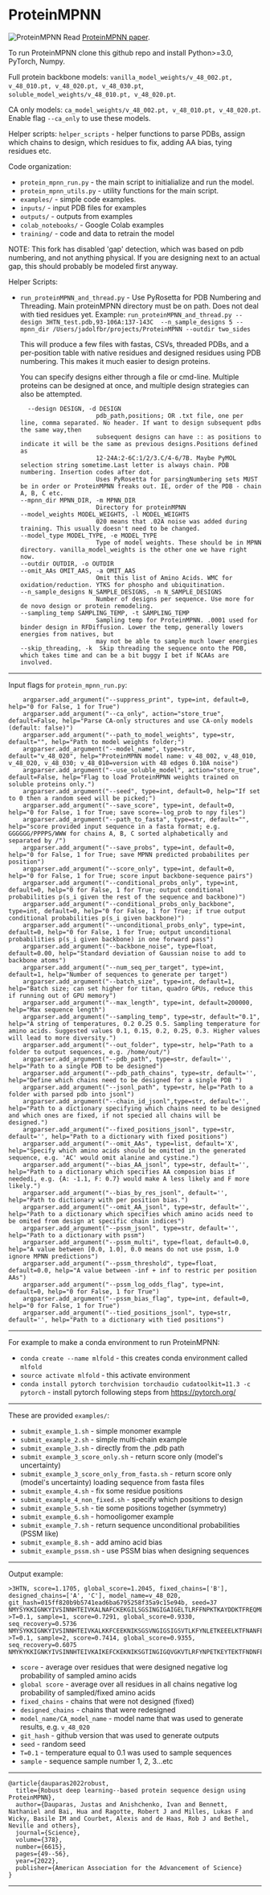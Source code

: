 # ProteinMPNN
![ProteinMPNN](https://docs.google.com/drawings/d/e/2PACX-1vTtnMBDOq8TpHIctUfGN8Vl32x5ISNcPKlxjcQJF2q70PlaH2uFlj2Ac4s3khnZqG1YxppdMr0iTyk-/pub?w=889&h=358)
Read [ProteinMPNN paper](https://www.biorxiv.org/content/10.1101/2022.06.03.494563v1).

To run ProteinMPNN clone this github repo and install Python>=3.0, PyTorch, Numpy. 

Full protein backbone models: `vanilla_model_weights/v_48_002.pt, v_48_010.pt, v_48_020.pt, v_48_030.pt`, `soluble_model_weights/v_48_010.pt, v_48_020.pt`.

CA only models: `ca_model_weights/v_48_002.pt, v_48_010.pt, v_48_020.pt`. Enable flag `--ca_only` to use these models.

Helper scripts: `helper_scripts` - helper functions to parse PDBs, assign which chains to design, which residues to fix, adding AA bias, tying residues etc.

Code organization:
* `protein_mpnn_run.py` - the main script to initialialize and run the model.
* `protein_mpnn_utils.py` - utility functions for the main script.
* `examples/` - simple code examples.
* `inputs/` - input PDB files for examples
* `outputs/` - outputs from examples
* `colab_notebooks/` - Google Colab examples
* `training/` - code and data to retrain the model

NOTE: This fork has disabled 'gap' detection, which was based on pdb numbering, and not anything physical.  If you are designing next to an actual gap, this should probably be modeled first anyway. 

Helper Scripts:
* `run_proteinMPNN_and_thread.py` - Use PyRosetta for PDB Numbering and Threading. Main proteinMPNN directory must be on path. Does not deal with tied residues yet. 
Example: 
   `run_proteinMPNN_and_thread.py --design 3HTN_test.pdb,93-106A:137-143C  --n_sample_designs 5 --mpnn_dir /Users/jadolfbr/projects/ProteinMPNN --outdir two_sides`
   
   This will produce a few files with fastas, CSVs, threaded PDBs, and a per-position table with native residues and designed residues using PDB numbering. This makes it much easier to design proteins. 
   
   You can specify designs either through a file or cmd-line.  Multiple proteins can be designed at once, and multiple design strategies can also be attempted. 
   
   ```
     --design DESIGN, -d DESIGN
                        pdb_path,positions; OR .txt file, one per line, comma separated. No header. If want to design subsequent pdbs the same way,then
                        subsequent designs can have :: as positions to indicate it will be the same as previous designs.Positions defined as
                        12-24A:2-6C:1/2/3.C/4-6/7B. Maybe PyMOL selection string sometime.Last letter is always chain. PDB numbering. Insertion codes after dot.
                        Uses PyRosetta for parsingNumbering sets MUST be in order or ProteinMPNN freaks out. IE, order of the PDB - chain A, B, C etc.
  --mpnn_dir MPNN_DIR, -m MPNN_DIR
                        Directory for proteinMPNN
  --model_weights MODEL_WEIGHTS, -l MODEL_WEIGHTS
                        020 means that .02A noise was added during training. This usually doesn't need to be changed.
  --model_type MODEL_TYPE, -e MODEL_TYPE
                        Type of model weights. These should be in MPNN directory. vanilla_model_weights is the other one we have right now.
  --outdir OUTDIR, -o OUTDIR
  --omit_AAs OMIT_AAS, -a OMIT_AAS
                        Omit this list of Amino Acids. WMC for oxidation/reduction. YTKS for phospho and ubiquitination.
  --n_sample_designs N_SAMPLE_DESIGNS, -n N_SAMPLE_DESIGNS
                        Number of designs per sequence. Use more for de novo design or protein remodeling.
  --sampling_temp SAMPLING_TEMP, -t SAMPLING_TEMP
                        Sampling temp for ProteinMPNN. .0001 used for binder design in RFDiffusion. Lower the temp, generally lowers energies from natives, but
                        may not be able to sample much lower energies
  --skip_threading, -k  Skip threading the sequence onto the PDB, which takes time and can be a bit buggy I bet if NCAAs are involved.
  ```
-----------------------------------------------------------------------------------------------------
Input flags for `protein_mpnn_run.py`:
```
    argparser.add_argument("--suppress_print", type=int, default=0, help="0 for False, 1 for True")
    argparser.add_argument("--ca_only", action="store_true", default=False, help="Parse CA-only structures and use CA-only models (default: false)")
    argparser.add_argument("--path_to_model_weights", type=str, default="", help="Path to model weights folder;")
    argparser.add_argument("--model_name", type=str, default="v_48_020", help="ProteinMPNN model name: v_48_002, v_48_010, v_48_020, v_48_030; v_48_010=version with 48 edges 0.10A noise")
    argparser.add_argument("--use_soluble_model", action="store_true", default=False, help="Flag to load ProteinMPNN weights trained on soluble proteins only.")
    argparser.add_argument("--seed", type=int, default=0, help="If set to 0 then a random seed will be picked;")
    argparser.add_argument("--save_score", type=int, default=0, help="0 for False, 1 for True; save score=-log_prob to npy files")
    argparser.add_argument("--path_to_fasta", type=str, default="", help="score provided input sequence in a fasta format; e.g. GGGGGG/PPPPS/WWW for chains A, B, C sorted alphabetically and separated by /")
    argparser.add_argument("--save_probs", type=int, default=0, help="0 for False, 1 for True; save MPNN predicted probabilites per position")
    argparser.add_argument("--score_only", type=int, default=0, help="0 for False, 1 for True; score input backbone-sequence pairs")
    argparser.add_argument("--conditional_probs_only", type=int, default=0, help="0 for False, 1 for True; output conditional probabilities p(s_i given the rest of the sequence and backbone)")
    argparser.add_argument("--conditional_probs_only_backbone", type=int, default=0, help="0 for False, 1 for True; if true output conditional probabilities p(s_i given backbone)")
    argparser.add_argument("--unconditional_probs_only", type=int, default=0, help="0 for False, 1 for True; output unconditional probabilities p(s_i given backbone) in one forward pass")
    argparser.add_argument("--backbone_noise", type=float, default=0.00, help="Standard deviation of Gaussian noise to add to backbone atoms")
    argparser.add_argument("--num_seq_per_target", type=int, default=1, help="Number of sequences to generate per target")
    argparser.add_argument("--batch_size", type=int, default=1, help="Batch size; can set higher for titan, quadro GPUs, reduce this if running out of GPU memory")
    argparser.add_argument("--max_length", type=int, default=200000, help="Max sequence length")
    argparser.add_argument("--sampling_temp", type=str, default="0.1", help="A string of temperatures, 0.2 0.25 0.5. Sampling temperature for amino acids. Suggested values 0.1, 0.15, 0.2, 0.25, 0.3. Higher values will lead to more diversity.")
    argparser.add_argument("--out_folder", type=str, help="Path to a folder to output sequences, e.g. /home/out/")
    argparser.add_argument("--pdb_path", type=str, default='', help="Path to a single PDB to be designed")
    argparser.add_argument("--pdb_path_chains", type=str, default='', help="Define which chains need to be designed for a single PDB ")
    argparser.add_argument("--jsonl_path", type=str, help="Path to a folder with parsed pdb into jsonl")
    argparser.add_argument("--chain_id_jsonl",type=str, default='', help="Path to a dictionary specifying which chains need to be designed and which ones are fixed, if not specied all chains will be designed.")
    argparser.add_argument("--fixed_positions_jsonl", type=str, default='', help="Path to a dictionary with fixed positions")
    argparser.add_argument("--omit_AAs", type=list, default='X', help="Specify which amino acids should be omitted in the generated sequence, e.g. 'AC' would omit alanine and cystine.")
    argparser.add_argument("--bias_AA_jsonl", type=str, default='', help="Path to a dictionary which specifies AA composion bias if neededi, e.g. {A: -1.1, F: 0.7} would make A less likely and F more likely.")
    argparser.add_argument("--bias_by_res_jsonl", default='', help="Path to dictionary with per position bias.")
    argparser.add_argument("--omit_AA_jsonl", type=str, default='', help="Path to a dictionary which specifies which amino acids need to be omited from design at specific chain indices")
    argparser.add_argument("--pssm_jsonl", type=str, default='', help="Path to a dictionary with pssm")
    argparser.add_argument("--pssm_multi", type=float, default=0.0, help="A value between [0.0, 1.0], 0.0 means do not use pssm, 1.0 ignore MPNN predictions")
    argparser.add_argument("--pssm_threshold", type=float, default=0.0, help="A value between -inf + inf to restric per position AAs")
    argparser.add_argument("--pssm_log_odds_flag", type=int, default=0, help="0 for False, 1 for True")
    argparser.add_argument("--pssm_bias_flag", type=int, default=0, help="0 for False, 1 for True")
    argparser.add_argument("--tied_positions_jsonl", type=str, default='', help="Path to a dictionary with tied positions")

```
-----------------------------------------------------------------------------------------------------
For example to make a conda environment to run ProteinMPNN:
* `conda create --name mlfold` - this creates conda environment called `mlfold`
* `source activate mlfold` - this activate environment
* `conda install pytorch torchvision torchaudio cudatoolkit=11.3 -c pytorch` - install pytorch following steps from https://pytorch.org/
-----------------------------------------------------------------------------------------------------
These are provided `examples/`:
* `submit_example_1.sh` - simple monomer example 
* `submit_example_2.sh` - simple multi-chain example
* `submit_example_3.sh` - directly from the .pdb path
* `submit_example_3_score_only.sh` - return score only (model's uncertainty)
* `submit_example_3_score_only_from_fasta.sh` - return score only (model's uncertainty) loading sequence from fasta files
* `submit_example_4.sh` - fix some residue positions
* `submit_example_4_non_fixed.sh` - specify which positions to design
* `submit_example_5.sh` - tie some positions together (symmetry)
* `submit_example_6.sh` - homooligomer example
* `submit_example_7.sh` - return sequence unconditional probabilities (PSSM like)
* `submit_example_8.sh` - add amino acid bias
* `submit_example_pssm.sh` - use PSSM bias when designing sequences
-----------------------------------------------------------------------------------------------------
Output example:
```
>3HTN, score=1.1705, global_score=1.2045, fixed_chains=['B'], designed_chains=['A', 'C'], model_name=v_48_020, git_hash=015ff820b9b5741ead6ba6795258f35a9c15e94b, seed=37
NMYSYKKIGNKYIVSINNHTEIVKALNAFCKEKGILSGSINGIGAIGELTLRFFNPKTKAYDDKTFREQMEISNLTGNISSMNEQVYLHLHITVGRSDYSALAGHLLSAIQNGAGEFVVEDYSERISRTYNPDLGLNIYDFER/NMYSYKKIGNKYIVSINNHTEIVKALNAFCKEKGILSGSINGIGAIGELTLRFFNPKTKAYDDKTFREQMEISNLTGNISSMNEQVYLHLHITVGRSDYSALAGHLLSAIQNGAGEFVVEDYSERISRTYNPDLGLNIYDFER
>T=0.1, sample=1, score=0.7291, global_score=0.9330, seq_recovery=0.5736
NMYSYKKIGNKYIVSINNHTEIVKALKKFCEEKNIKSGSVNGIGSIGSVTLKFYNLETKEEELKTFNANFEISNLTGFISMHDNKVFLDLHITIGDENFSALAGHLVSAVVNGTCELIVEDFNELVSTKYNEELGLWLLDFEK/NMYSYKKIGNKYIVSINNHTDIVTAIKKFCEDKKIKSGTINGIGQVKEVTLEFRNFETGEKEEKTFKKQFTISNLTGFISTKDGKVFLDLHITFGDENFSALAGHLISAIVDGKCELIIEDYNEEINVKYNEELGLYLLDFNK
>T=0.1, sample=2, score=0.7414, global_score=0.9355, seq_recovery=0.6075
NMYKYKKIGNKYIVSINNHTEIVKAIKEFCKEKNIKSGTINGIGQVGKVTLRFYNPETKEYTEKTFNDNFEISNLTGFISTYKNEVFLHLHITFGKSDFSALAGHLLSAIVNGICELIVEDFKENLSMKYDEKTGLYLLDFEK/NMYKYKKIGNKYVVSINNHTEIVEALKAFCEDKKIKSGTVNGIGQVSKVTLKFFNIETKESKEKTFNKNFEISNLTGFISEINGEVFLHLHITIGDENFSALAGHLLSAVVNGEAILIVEDYKEKVNRKYNEELGLNLLDFNL
```
* `score` - average over residues that were designed negative log probability of sampled amino acids
* `global score` - average over all residues in all chains negative log probability of sampled/fixed amino acids
* `fixed_chains` - chains that were not designed (fixed)
* `designed_chains` - chains that were redesigned
* `model_name/CA_model_name` - model name that was used to generate results, e.g. `v_48_020`
* `git_hash` - github version that was used to generate outputs
* `seed` - random seed
* `T=0.1` - temperature equal to 0.1 was used to sample sequences
* `sample` - sequence sample number 1, 2, 3...etc
-----------------------------------------------------------------------------------------------------
```
@article{dauparas2022robust,
  title={Robust deep learning--based protein sequence design using ProteinMPNN},
  author={Dauparas, Justas and Anishchenko, Ivan and Bennett, Nathaniel and Bai, Hua and Ragotte, Robert J and Milles, Lukas F and Wicky, Basile IM and Courbet, Alexis and de Haas, Rob J and Bethel, Neville and others},
  journal={Science},
  volume={378},
  number={6615},  
  pages={49--56},
  year={2022},
  publisher={American Association for the Advancement of Science}
}
```
-----------------------------------------------------------------------------------------------------
